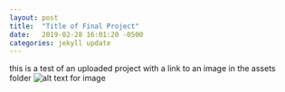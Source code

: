 ```yaml
---
layout: post
title:  "Title of Final Project"
date:   2019-02-28 16:01:20 -0500
categories: jekyll update
---
```

this is a test of an uploaded project
with a link to an image in the assets folder
![alt text for image](/_assets/groupname/test.png)

